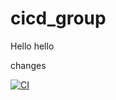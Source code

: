 # cicd_group

Hello hello

changes

[![CI](https://github.com/kirpister/cidi_group/actions/workflows/blank.yml/badge.svg)](https://github.com/kirpister/cidi_group/actions/workflows/blank.yml)
